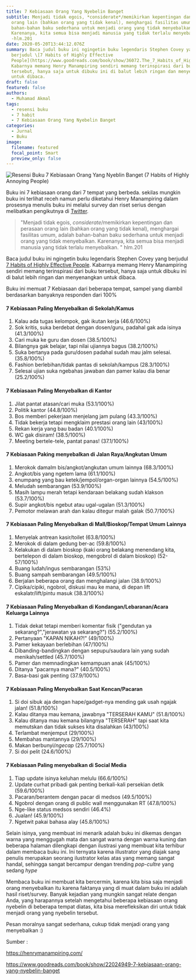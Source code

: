 ```yaml
---
title: 7 Kebiasaan Orang Yang Nyebelin Banget
subtitle: Menjadi tidak egois, *considerate*/memikirkan kepentingan dan perasaan
  orang lain (bahkan orang yang tidak kenal), menghargai fasilitas umum, adalah
  bahan-bahan baku sederhana untuk menjadi orang yang tidak menyebalkan.
  Karenanya, kita semua bisa menjadi manusia yang tidak terlalu menyebalkan.
  -hlm.201
date: 2020-05-20T13:44:12.076Z
summary: Baca judul buku ini ngingetin buku legendaris Stephen Covey yang
  berjudul \[7 Habits of Highly Effective
  People](https://www.goodreads.com/book/show/36072.The_7_Habits_of_Highly_Effective_People).
  Kabarnya memang Henry Manampiring sendiri memang terinspirasi dari buku
  tersebut, hanya saja untuk dibuku ini di balut lebih ringan dan menyenangkan
  untuk dibaca.
draft: false
featured: false
authors:
  - Muhamad Akmal
tags:
  - resensi buku
  - 7 habit
  - 7 Kebiasaan Orang Yang Nyebelin Banget
categories:
  - Jurnal
  - Buku
image:
  filename: featured
  focal_point: Smart
  preview_only: false
---
```

![Resensi Buku 7 Kebiasaan Orang Yang Nyeblin Banget (7 Habits of Highly Annoying People)](https://i.loli.net/2020/05/26/5TgYOGisdCarRzv.jpg)

Buku ini 7 kebiasaan orang dari 7 tempat yang berbeda. sekilas mungkin buku ini terlihat receh namun perlu diketahui Henry Manampiring dalam prosesnya menulis buku ini melalui survey dan riset serius dengan melibatkan pengikutnya di [Twitter](https://twitter.com/newsplatter).

> "Menjadi tidak egois, *considerate*/memikirkan kepentingan dan perasaan orang lain (bahkan orang yang tidak kenal), menghargai fasilitas umum, adalah bahan-bahan baku sederhana untuk menjadi orang yang tidak menyebalkan. Karenanya, kita semua bisa menjadi manusia yang tidak terlalu menyebalkan. " hlm.201

Baca judul buku ini ngingetin buku legendaris Stephen Covey yang berjudul [7 Habits of Highly Effective People](https://www.goodreads.com/book/show/36072.The_7_Habits_of_Highly_Effective_People). Kabarnya memang Henry Manampiring sendiri memang terinspirasi dari buku tersebut, hanya saja untuk dibuku ini di balut lebih ringan dan menyenangkan untuk dibaca.

Buku ini memuat 7 Kebiasaan dari beberapa tempat, sampel yang diambil berdasarkan banyaknya responden dari 100%

#### 7 Kebiasaan Paling Menyebalkan di Sekolah/Kamus

1. Kalau ada tugas kelompok, gak ikutan kerja (46.6/100%)
2. Sok kritis, suka berdebat dengan dosen/guru, padahal gak ada isinya (41.3/100%)
3. Cari muka ke guru dan dosen (38.5/100%)
4. Bilangnya gak belajar, tapi nilai ujiannya bagus (38.2/100%)
5. Suka bertanya pada guru/dosen padahal sudah mau jalm selesai. (35.8/100%)
6. Fashion berlebihan/tidak pantas di sekolah/kampus (28.3/100%)
7. Selesai ujian suka ngebahas jawaban dan pamer kalau dia benar (25.2/100%)

#### 7 Kebiasaan Paling Menyebalkan di Kantor 

1. Jilat pantat atasan/cari muka (53.1/100%)
2. Politik kantor (44.8/100%)
3. Bos memberi pekerjaan menjelang jam pulang (43.3/100%)
4. Tidak bekerja tetapi mengklaim prestasi orang lain (43/100%)
5. Rekan kerja yang bau badan (40.1/100%)
6. WC gak disiram! (38.5/100%)
7. Meeting bertele-tele, pantat panas! (37.1/100%)

#### 7 Kebiasaan Paking menyebalkan di Jalan Raya/Angkutan Umum

1. Merokok damalm bis/angkot/angkutan umum lainnya (68.3/100%)
2. Angkot/bis yang ngetem lama (61.1/100%)
3. enumpang yang bau ketek/jempol/organ-organ lainnya (54.5/100%)
4. Meludah sembarangan (53.9/100%)
5. Masih lampu merah tetapi kendaraan belakang sudah klakson (53.7/100%)
6. Supir angkot/bis ngebut atau ugal-ugalan (51.3/100%)
7. Pemotor melawan arah dan kalau ditegur malah galak (50.7/100%)

#### 7 Kebiasaan Paling Menyebalkan di Mall/Bioskop/Tempat Umum Lainnya

1. Menyelak antrean kasir/toilet (63.8/100%)
2. Merokok di dalam gedung ber-ac (59.8/100%)
3. Kelakukan di dalam bioskop (kaki orang belakang menendang kita, bertelepon di dalam bioskop, mengobrol di dalam bioskop) (52-57/100%)
4. Buang ludah/ingus sembarangan (53%)
5. Buang sampah sembarangan (49.5/100%)
6. Berjalan beberapa orang dan menghalangi jalan (38.9/100%)
7. Cipika/cipiki, ngobrol, diskusi mau ke mana, di depan lift eskalatr/lift/pintu masuk (38.3/100%)

#### 7 Kebiasaan Paling Menyebalkan di Kondangan/Lebaranan/Acara Keluarga Lainnya

1. Tidak dekat tetapi memberi komentar fisik ("gendutan ya sekarang?","jerawatan ya sekarang?") (55.2/100%)
2. Pertanyaan "KAPAN NIKAH?!" (49/100%)
3. Pamer kekayaan berlebihan (47/100%)
4. Dibanding-bandingkan dengan sepupu/saudara lain yang sudah menikah/settled (45.7/100%)
5. Pamer dan memnadingkan kemampuan anak (45/100%)
6. Ditanya "pacarnya mana?" (40.5/100%)
7. Basa-basi gak penting (37.9/100%)

#### 7 Kebiasaan Paling Menyebalkan Saat Kencan/Pacaran

1. Si doi sibuk aja dengan hape/gadget-nya mending gak usah ngajak jalan! (51.8/100%)
2. Kalau ditanya mau kemana, jawabnya "TERSERAH KAMU" (51.8/100%)
3. Kalau ditanya mau kemana bilangnya "TERSERAH" tapi saat kita memutskan dan tidak sukses kita disalahkan (43/100%)
4. Terlambat menjemput (29/100%)
5. Membahas mantannya (29/100%)
6. Makan berbunyi/*ngecap* (25.7/100%)
7. Si doi pelit (24.6/100%)

#### 7 Kebiasaan Paling menyebalkan di Social Media

1. Tiap update isinya keluhan melulu (66.6/100%)
2. Update curhat pribadi gak penting berkali-kali persekian detik (59.6/100%)
3. Pacaran/berantem dengan pacar di medsos (49.5/100%)
4. Ngobrol dengan orang di public wall menggunakan RT (47.8/100%)
5. Nge-like status medsos sendiri (46.4%)
6. Jualan! (45.9/100%)
7. Ngetwit pakai bahasa alay (45.8/100%) 

Selain isinya, yang membuat ini menarik adalah buku ini dikemas dengan warna yang menggugah mata dan sangat warna dengan warna kuning dan beberapa halaman dilengkapi dengan ilustrasi yang membuat kita terhibur dalam membaca buku ini. Ini ternyata karena illustrator yang diajak sang penulis merupakan seorang ilustrator kelas atas yang memang sangat handal, sehingga sangat bercampur dengan trending *pop-cultre* yang sedang *hype*

Membaca buku ini membuat kita bercermin, karena kita bisa saja menjadi orang menyebalkan itu karena faktanya yang di muat dalam buku ini adalah hasil riset/survey. Banyak kejadian yang mungkin sangat relate dengan Anda, yang harapannya setelah mengetahui beberapa kebiasaan orang nyebelin di beberapa tempat diatas, kita bisa merefleksikan diri untuk tidak menjadi orang yang nyebelin tersebut.

Pesan moralnya sangat sederhana, cukup tidak menjadi orang yang menyebalkan :)

Sumber : 

https://henrymanampiring.com/

https://www.goodreads.com/book/show/22024949-7-kebiasaan-orang-yang-nyebelin-banget
